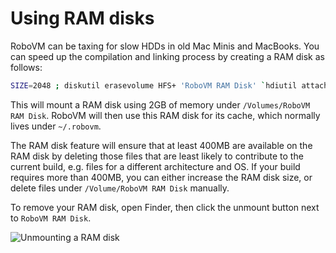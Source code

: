 # Using RAM disks

RoboVM can be taxing for slow HDDs in old Mac Minis and MacBooks. You can  speed up the compilation and linking process by creating a RAM disk as follows:

```bash
SIZE=2048 ; diskutil erasevolume HFS+ 'RoboVM RAM Disk' `hdiutil attach -nomount ram://$((SIZE * 2048))`
```

This will mount a RAM disk using 2GB of memory under `/Volumes/RoboVM RAM Disk`. RoboVM will then use this RAM disk for its cache, which normally lives under `~/.robovm`.

The RAM disk feature will ensure that at least 400MB are available on the RAM disk by deleting those files that are least likely to contribute to the current build, e.g. files for a different architecture and OS. If your build requires more than 400MB, you can either increase the RAM disk size, or delete files under `/Volume/RoboVM RAM Disk` manually.

To remove your RAM disk, open Finder, then click the unmount button next to `RoboVM RAM Disk`.

![Unmounting a RAM disk](/images/using-ram-disks-unmount.png)
